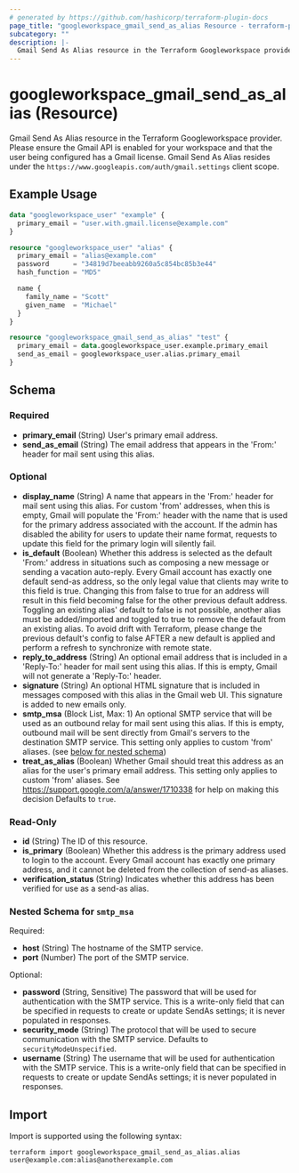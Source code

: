 ```yaml
---
# generated by https://github.com/hashicorp/terraform-plugin-docs
page_title: "googleworkspace_gmail_send_as_alias Resource - terraform-provider-googleworkspace"
subcategory: ""
description: |-
  Gmail Send As Alias resource in the Terraform Googleworkspace provider. Please ensure the Gmail API is enabled for your workspace and that the user being configured has a Gmail license. Gmail Send As Alias resides under the https://www.googleapis.com/auth/gmail.settings client scope.
---
```


# googleworkspace_gmail_send_as_alias (Resource)

Gmail Send As Alias resource in the Terraform Googleworkspace provider. Please ensure the Gmail API is enabled for your workspace and that the user being configured has a Gmail license. Gmail Send As Alias resides under the `https://www.googleapis.com/auth/gmail.settings` client scope.

## Example Usage

```terraform
data "googleworkspace_user" "example" {
  primary_email = "user.with.gmail.license@example.com"
}

resource "googleworkspace_user" "alias" {
  primary_email = "alias@example.com"
  password      = "34819d7beeabb9260a5c854bc85b3e44"
  hash_function = "MD5"

  name {
    family_name = "Scott"
    given_name  = "Michael"
  }
}

resource "googleworkspace_gmail_send_as_alias" "test" {
  primary_email = data.googleworkspace_user.example.primary_email
  send_as_email = googleworkspace_user.alias.primary_email
}
```

<!-- schema generated by tfplugindocs -->
## Schema

### Required

- **primary_email** (String) User's primary email address.
- **send_as_email** (String) The email address that appears in the 'From:' header for mail sent using this alias.

### Optional

- **display_name** (String) A name that appears in the 'From:' header for mail sent using this alias. For custom 'from' addresses, when this is empty, Gmail will populate the 'From:' header with the name that is used for the primary address associated with the account. If the admin has disabled the ability for users to update their name format, requests to update this field for the primary login will silently fail.
- **is_default** (Boolean) Whether this address is selected as the default 'From:' address in situations such as composing a new message or sending a vacation auto-reply. Every Gmail account has exactly one default send-as address, so the only legal value that clients may write to this field is true. Changing this from false to true for an address will result in this field becoming false for the other previous default address. Toggling an existing alias' default to false is not possible, another alias must be added/imported and toggled to true to remove the default from an existing alias. To avoid drift with Terraform, please change the previous default's config to false AFTER a new default is applied and perform a refresh to synchronize with remote state.
- **reply_to_address** (String) An optional email address that is included in a 'Reply-To:' header for mail sent using this alias. If this is empty, Gmail will not generate a 'Reply-To:' header.
- **signature** (String) An optional HTML signature that is included in messages composed with this alias in the Gmail web UI. This signature is added to new emails only.
- **smtp_msa** (Block List, Max: 1) An optional SMTP service that will be used as an outbound relay for mail sent using this alias. If this is empty, outbound mail will be sent directly from Gmail's servers to the destination SMTP service. This setting only applies to custom 'from' aliases. (see [below for nested schema](#nestedblock--smtp_msa))
- **treat_as_alias** (Boolean) Whether Gmail should treat this address as an alias for the user's primary email address. This setting only applies to custom 'from' aliases. See https://support.google.com/a/answer/1710338 for help on making this decision Defaults to `true`.

### Read-Only

- **id** (String) The ID of this resource.
- **is_primary** (Boolean) Whether this address is the primary address used to login to the account. Every Gmail account has exactly one primary address, and it cannot be deleted from the collection of send-as aliases.
- **verification_status** (String) Indicates whether this address has been verified for use as a send-as alias.

<a id="nestedblock--smtp_msa"></a>
### Nested Schema for `smtp_msa`

Required:

- **host** (String) The hostname of the SMTP service.
- **port** (Number) The port of the SMTP service.

Optional:

- **password** (String, Sensitive) The password that will be used for authentication with the SMTP service. This is a write-only field that can be specified in requests to create or update SendAs settings; it is never populated in responses.
- **security_mode** (String) The protocol that will be used to secure communication with the SMTP service. Defaults to `securityModeUnspecified`.
- **username** (String) The username that will be used for authentication with the SMTP service. This is a write-only field that can be specified in requests to create or update SendAs settings; it is never populated in responses.

## Import

Import is supported using the following syntax:

```shell
terraform import googleworkspace_gmail_send_as_alias.alias user@example.com:alias@anotherexample.com
```
